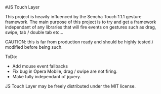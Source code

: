 #JS Touch Layer

This project is heavily influenced by the Sencha Touch 1.1.1 gesture framework. The main purpose of this project is to try and get a framework independant of any libraries that will fire events on gestures such as drag, swipe, tab / double tab etc...

CAUTION: this is far from production ready and should be highly tested / modified before being such.

ToDo:

- Add mouse event fallbacks
- Fix bug in Opera Mobile, drag / swipe are not firing.
- Make fully independant of jquery.

JS Touch Layer may be freely distributed under the MIT license.
